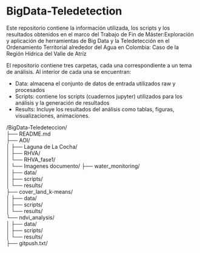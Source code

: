# BigData-Teledetection
Este repositorio contiene la información utilizada, los scripts y los resultados obtenidos en el marco del Trabajo de Fin de Máster:Exploración y aplicación de herramientas de Big Data y la Teledetección en el Ordenamiento Territorial alrededor del Agua en Colombia: Caso de la Región Hídrica del Valle de Atríz

El repositorio contiene tres carpetas, cada una correspondiente a un tema de análisis. Al interior de cada una se encuentran:

- Data: almacena el conjunto de datos de entrada utilizados raw y procesados
- Scripts: contiene los scripts (cuadernos jupyter) utilizados para los análisis y la generación de resultados
- Results: Incluye los resultados del análisis como tablas, figuras, visualizaciones, animaciones. 

 
/BigData-Teledeteccion/  
├── README.md  
├── AOI/  
│   ├── Laguna de La Cocha/  
│   ├── RHVA/  
│   └── RHVA_fase1/  
│   └── Imagenes documento/ 
├── water_monitoring/  
│   ├── data/  
│   ├── scripts/  
│   └── results/  
├── cover_land_k-means/  
│   ├── data/  
│   ├── scripts/  
│   └── results/  
└── ndvi_analysis/  
│    ├── data/  
│    ├── scripts/  
│    └── results/  
├── gitpush.txt/  
 
